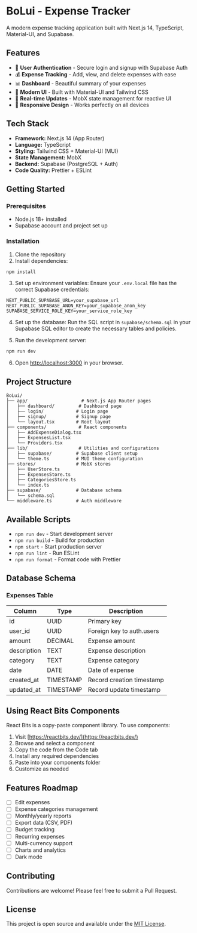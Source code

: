 # BoLui - Expense Tracker

A modern expense tracking application built with Next.js 14, TypeScript, Material-UI, and Supabase.

## Features

- 🔐 **User Authentication** - Secure login and signup with Supabase Auth
- 💰 **Expense Tracking** - Add, view, and delete expenses with ease
- 📊 **Dashboard** - Beautiful summary of your expenses
- 🎨 **Modern UI** - Built with Material-UI and Tailwind CSS
- 🔄 **Real-time Updates** - MobX state management for reactive UI
- 📱 **Responsive Design** - Works perfectly on all devices

## Tech Stack

- **Framework:** Next.js 14 (App Router)
- **Language:** TypeScript
- **Styling:** Tailwind CSS + Material-UI (MUI)
- **State Management:** MobX
- **Backend:** Supabase (PostgreSQL + Auth)
- **Code Quality:** Prettier + ESLint

## Getting Started

### Prerequisites

- Node.js 18+ installed
- Supabase account and project set up

### Installation

1. Clone the repository
2. Install dependencies:

```bash
npm install
```

3. Set up environment variables:
   Ensure your `.env.local` file has the correct Supabase credentials:

```env
NEXT_PUBLIC_SUPABASE_URL=your_supabase_url
NEXT_PUBLIC_SUPABASE_ANON_KEY=your_supabase_anon_key
SUPABASE_SERVICE_ROLE_KEY=your_service_role_key
```

4. Set up the database:
   Run the SQL script in `supabase/schema.sql` in your Supabase SQL editor to create the necessary tables and policies.

5. Run the development server:

```bash
npm run dev
```

6. Open [http://localhost:3000](http://localhost:3000) in your browser.

## Project Structure

```
BoLui/
├── app/                    # Next.js App Router pages
│   ├── dashboard/         # Dashboard page
│   ├── login/            # Login page
│   ├── signup/           # Signup page
│   └── layout.tsx        # Root layout
├── components/            # React components
│   ├── AddExpenseDialog.tsx
│   ├── ExpensesList.tsx
│   └── Providers.tsx
├── lib/                   # Utilities and configurations
│   ├── supabase/         # Supabase client setup
│   └── theme.ts          # MUI theme configuration
├── stores/               # MobX stores
│   ├── UserStore.ts
│   ├── ExpensesStore.ts
│   ├── CategoriesStore.ts
│   └── index.ts
├── supabase/             # Database schema
│   └── schema.sql
└── middleware.ts         # Auth middleware
```

## Available Scripts

- `npm run dev` - Start development server
- `npm run build` - Build for production
- `npm start` - Start production server
- `npm run lint` - Run ESLint
- `npm run format` - Format code with Prettier

## Database Schema

### Expenses Table

| Column      | Type      | Description               |
| ----------- | --------- | ------------------------- |
| id          | UUID      | Primary key               |
| user_id     | UUID      | Foreign key to auth.users |
| amount      | DECIMAL   | Expense amount            |
| description | TEXT      | Expense description       |
| category    | TEXT      | Expense category          |
| date        | DATE      | Date of expense           |
| created_at  | TIMESTAMP | Record creation timestamp |
| updated_at  | TIMESTAMP | Record update timestamp   |

## Using React Bits Components

React Bits is a copy-paste component library. To use components:

1. Visit [https://reactbits.dev/](https://reactbits.dev/)
2. Browse and select a component
3. Copy the code from the Code tab
4. Install any required dependencies
5. Paste into your components folder
6. Customize as needed

## Features Roadmap

- [ ] Edit expenses
- [ ] Expense categories management
- [ ] Monthly/yearly reports
- [ ] Export data (CSV, PDF)
- [ ] Budget tracking
- [ ] Recurring expenses
- [ ] Multi-currency support
- [ ] Charts and analytics
- [ ] Dark mode

## Contributing

Contributions are welcome! Please feel free to submit a Pull Request.

## License

This project is open source and available under the [MIT License](LICENSE).
